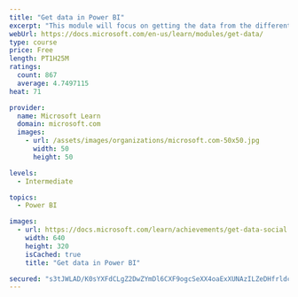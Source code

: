 ```yaml
---
title: "Get data in Power BI"
excerpt: "This module will focus on getting the data from the different data sources and importing it into Power BI by using Power Query."
webUrl: https://docs.microsoft.com/en-us/learn/modules/get-data/
type: course
price: Free
length: PT1H25M
ratings:
  count: 867
  average: 4.7497115
heat: 71

provider:
  name: Microsoft Learn
  domain: microsoft.com
  images:
    - url: /assets/images/organizations/microsoft.com-50x50.jpg
      width: 50
      height: 50

levels:
  - Intermediate

topics:
  - Power BI

images:
  - url: https://docs.microsoft.com/learn/achievements/get-data-social.png
    width: 640
    height: 320
    isCached: true
    title: "Get data in Power BI"

secured: "s3tJWLAD/K0sYXFdCLgZ2DwZYmDl6CXF9ogcSeXX4oaExXUNAzILZeDHfrldcSsQiLQdh7sDmg8W3/KXrYBnzzNFco3tPfqBLetGw225EGo8fXhrxExEn/YpYMZNxEk3SakuZ5KpxzwKZe9dshmxvhMx+Q0ykKM4TRzfM0UsJ4beob+XWggMQRF4Bzax8y9BHEElfW7+NTb92sSWkmI+7FNA9Zqypb0P5k/28THcQN6nGc/bdy8mFJQaBl9xS4ngfzv5MAWvoJTDdKzF2ULUfibfMj+BOJmytQOvUE3uaqiEOmn7XRH3rNml9ktkRCAIXkOvxPi+7mH3HWWp9R9AETJZH+ujnh5fXtJR+ZpF0OAYS+qgLWQKGeXDgCiaedCACRldINRCuMNBo2upg1HE224Mz2efHT+y9D0UwZAKh6s=;+ppKwCRZWbCObzXGG/zErw=="
---
```



